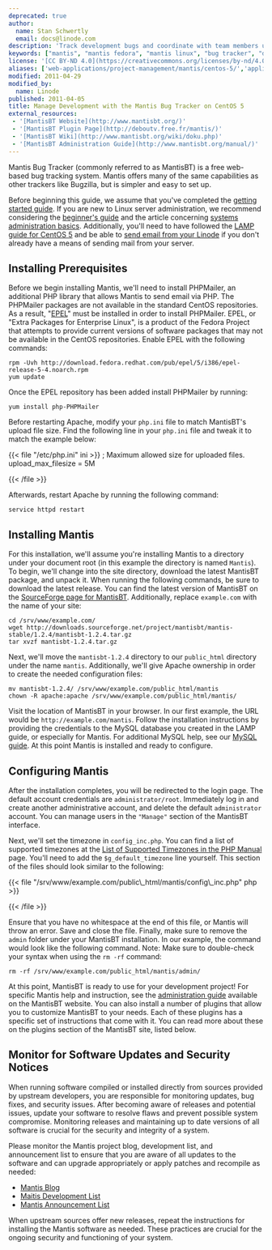 ```yaml
---
deprecated: true
author:
  name: Stan Schwertly
  email: docs@linode.com
description: 'Track development bugs and coordinate with team members using Mantis bug tracker on CentOS 5.'
keywords: ["mantis", "mantis fedora", "mantis linux", "bug tracker", "development"]
license: '[CC BY-ND 4.0](https://creativecommons.org/licenses/by-nd/4.0)'
aliases: ['web-applications/project-management/mantis/centos-5/','applications/development/manage-development-with-the-mantis-bug-tracker-on-centos-5/']
modified: 2011-04-29
modified_by:
  name: Linode
published: 2011-04-05
title: Manage Development with the Mantis Bug Tracker on CentOS 5
external_resources:
 - '[MantisBT Website](http://www.mantisbt.org/)'
 - '[MantisBT Plugin Page](http://deboutv.free.fr/mantis/)'
 - '[MantisBT Wiki](http://www.mantisbt.org/wiki/doku.php)'
 - '[MantisBT Administration Guide](http://www.mantisbt.org/manual/)'
---
```


Mantis Bug Tracker (commonly referred to as MantisBT) is a free web-based bug tracking system. Mantis offers many of the same capabilities as other trackers like Bugzilla, but is simpler and easy to set up.

Before beginning this guide, we assume that you've completed the [getting started guide](/content/getting-started/). If you are new to Linux server administration, we recommend considering the [beginner's guide](/content/beginners-guide/) and the article concerning [systems administration basics](/content/using-linux/administration-basics). Additionally, you'll need to have followed the [LAMP guide for CentOS 5](/content/lamp-guides/centos-5/) and be able to [send email from your Linode](/content/tools-reference/linux-system-administration-basics/#send-email-from-your-server) if you don't already have a means of sending mail from your server.

## Installing Prerequisites

Before we begin installing Mantis, we'll need to install PHPMailer, an additional PHP library that allows Mantis to send email via PHP. The PHPMailer packages are not available in the standard CentOS repositories. As a result, "[EPEL](https://fedoraproject.org/wiki/EPEL)" must be installed in order to install PHPMailer. EPEL, or "Extra Packages for Enterprise Linux", is a product of the Fedora Project that attempts to provide current versions of software packages that may not be available in the CentOS repositories. Enable EPEL with the following commands:

    rpm -Uvh http://download.fedora.redhat.com/pub/epel/5/i386/epel-release-5-4.noarch.rpm
    yum update

Once the EPEL repository has been added install PHPMailer by running:

    yum install php-PHPMailer

Before restarting Apache, modify your `php.ini` file to match MantisBT's upload file size. Find the following line in your `php.ini` file and tweak it to match the example below:

{{< file "/etc/php.ini" ini >}}
; Maximum allowed size for uploaded files.
upload_max_filesize = 5M

{{< /file >}}


Afterwards, restart Apache by running the following command:

    service httpd restart

## Installing Mantis

For this installation, we'll assume you're installing Mantis to a directory under your document root (in this example the directory is named `Mantis`). To begin, we'll change into the site directory, download the latest MantisBT package, and unpack it. When running the following commands, be sure to download the latest release. You can find the latest version of MantisBT on the [SourceForge page for MantisBT](http://sourceforge.net/projects/mantisbt/files/). Additionally, replace `example.com` with the name of your site:

    cd /srv/www/example.com/
    wget http://downloads.sourceforge.net/project/mantisbt/mantis-stable/1.2.4/mantisbt-1.2.4.tar.gz
    tar xvzf mantisbt-1.2.4.tar.gz

Next, we'll move the `mantisbt-1.2.4` directory to our `public_html` directory under the name `mantis`. Additionally, we'll give Apache ownership in order to create the needed configuration files:

    mv mantisbt-1.2.4/ /srv/www/example.com/public_html/mantis
    chown -R apache:apache /srv/www/example.com/public_html/mantis/

Visit the location of MantisBT in your browser. In our first example, the URL would be `http://example.com/mantis`. Follow the installation instructions by providing the credentials to the MySQL database you created in the LAMP guide, or especially for Mantis. For additional MySQL help, see our [MySQL guide](/content/databases/mysql/fedora-13). At this point Mantis is installed and ready to configure.

## Configuring Mantis

After the installation completes, you will be redirected to the login page. The default account credentials are `administrator/root`. Immediately log in and create another administrative account, and delete the default `administrator` account. You can manage users in the `"Manage"` section of the MantisBT interface.

Next, we'll set the timezone in `config_inc.php`. You can find a list of supported timezones at the [List of Supported Timezones in the PHP Manual](http://php.net/manual/en/timezones.php) page. You'll need to add the `$g_default_timezone` line yourself. This section of the files should look similar to the following:

{{< file "/srv/www/example.com/public\\_html/mantis/config\\_inc.php" php >}}
<?php
    $g_hostname = 'localhost';
    $g_db_type = 'mysql';
    $g_database_name = 'mantis';
    $g_db_username = 'mantisuser';
    $g_db_password = 'p@$$w0rd';

    # You can add this at the end of the file
    $g_default_timezone = 'America/New_York';
?>

{{< /file >}}


Ensure that you have no whitespace at the end of this file, or Mantis will throw an error. Save and close the file. Finally, make sure to remove the `admin` folder under your MantisBT installation. In our example, the command would look like the following command. Note: Make sure to double-check your syntax when using the `rm -rf` command:

    rm -rf /srv/www/example.com/public_html/mantis/admin/

At this point, MantisBT is ready to use for your development project! For specific Mantis help and instruction, see the [administration guide](http://www.mantisbt.org/manual/) available on the MantisBT website. You can also install a number of plugins that allow you to customize MantisBT to your needs. Each of these plugins has a specific set of instructions that come with it. You can read more about these on the plugins section of the MantisBT site, listed below.

## Monitor for Software Updates and Security Notices

When running software compiled or installed directly from sources provided by upstream developers, you are responsible for monitoring updates, bug fixes, and security issues. After becoming aware of releases and potential issues, update your software to resolve flaws and prevent possible system compromise. Monitoring releases and maintaining up to date versions of all software is crucial for the security and integrity of a system.

Please monitor the Mantis project blog, development list, and announcement list to ensure that you are aware of all updates to the software and can upgrade appropriately or apply patches and recompile as needed:

-   [Mantis Blog](http://www.mantisbt.org/blog/)
-   [Maitis Development List](https://lists.sourceforge.net/lists/listinfo/mantisbt-dev)
-   [Mantis Announcement List](https://lists.sourceforge.net/lists/listinfo/mantisbt-announce)

When upstream sources offer new releases, repeat the instructions for installing the Mantis software as needed. These practices are crucial for the ongoing security and functioning of your system.
